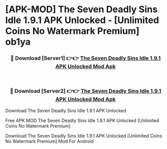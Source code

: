 # [APK-MOD] The Seven Deadly Sins  Idle 1.9.1 APK Unlocked - [Unlimited Coins No Watermark Premium] ob1ya



<div align="center">
<h3>🔴 Download [Server1] 👉👉 <a href="https://momento.my/?title=The_Seven_Deadly_Sins__Idle_1.9.1_APK_Unlocked">The Seven Deadly Sins  Idle 1.9.1 APK Unlocked Mod Apk</a></h3><br>

<h3>🔴 Download [Server2] 👉👉 <a href="https://momento.my/?title=The_Seven_Deadly_Sins__Idle_1.9.1_APK_Unlocked">The Seven Deadly Sins  Idle 1.9.1 APK Unlocked Mod Apk</a></h3>
</div>



Download The Seven Deadly Sins  Idle 1.9.1 APK Unlocked 

Free APK MOD The Seven Deadly Sins  Idle 1.9.1 APK Unlocked [Unlimited Coins No Watermark Premium]

Download The Seven Deadly Sins  Idle 1.9.1 APK Unlocked [Unlimited Coins No Watermark Premium] Mod For Android
